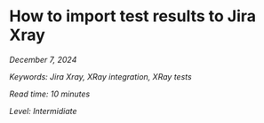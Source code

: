 # How to import test results to Jira Xray

_December 7, 2024_

_Keywords: Jira Xray, XRay integration, XRay tests_

_Read time: 10 minutes_

_Level: Intermidiate_